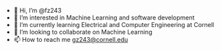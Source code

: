 - 👋 Hi, I’m @fz243
- 👀 I’m interested in Machine Learning and software development
- 🌱 I’m currently learning Electrical and Computer Engineering at Cornell
- 💞️ I’m looking to collaborate on Machine Learning
- 📫 How to reach me gz243@cornell.edu

<!---
SteveZhugl/SteveZhugl is a ✨ special ✨ repository because its `README.md` (this file) appears on your GitHub profile.
You can click the Preview link to take a look at your changes.
--->
